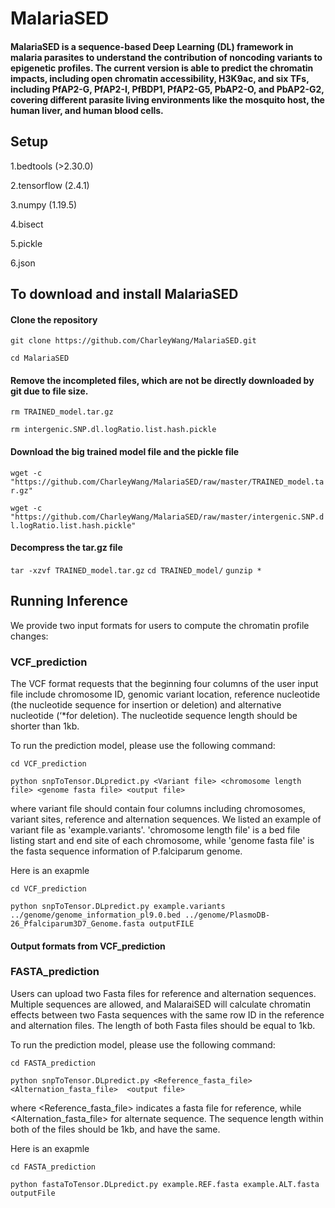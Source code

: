 # MalariaSED
#### MalariaSED is a sequence-based Deep Learning (DL) framework in malaria parasites to understand the contribution of noncoding variants to epigenetic profiles. The current version is able to predict the chromatin impacts, including open chromatin accessibility, H3K9ac, and six TFs, including PfAP2-G, PfAP2-I, PfBDP1, PfAP2-G5, PbAP2-O, and PbAP2-G2, covering different parasite living environments like the mosquito host, the human liver, and human blood cells. 


## Setup
1.bedtools (>2.30.0)

2.tensorflow (2.4.1)

3.numpy (1.19.5)

4.bisect

5.pickle

6.json


## To download and install MalariaSED
#### Clone the repository
`git clone https://github.com/CharleyWang/MalariaSED.git`

`cd MalariaSED`


#### Remove the incompleted files, which are not be directly downloaded by git due to file size. 
`rm TRAINED_model.tar.gz`

`rm intergenic.SNP.dl.logRatio.list.hash.pickle`


#### Download the big trained model file and the pickle file
`wget -c "https://github.com/CharleyWang/MalariaSED/raw/master/TRAINED_model.tar.gz"`

`wget -c "https://github.com/CharleyWang/MalariaSED/raw/master/intergenic.SNP.dl.logRatio.list.hash.pickle"`


#### Decompress the tar.gz file
`tar -xzvf TRAINED_model.tar.gz`
`cd TRAINED_model/`
`gunzip *`


## Running Inference
We provide two input formats for users to compute the chromatin profile changes:

### VCF_prediction
The VCF format requests that the beginning four columns of the user input file include chromosome ID, genomic variant location, reference nucleotide (the nucleotide sequence for insertion or deletion) and alternative nucleotide (‘*for deletion). The nucleotide sequence length should be shorter than 1kb.

To run the prediction model, please use the following command:

`cd VCF_prediction `

`python snpToTensor.DLpredict.py <Variant file> <chromosome length file> <genome fasta file> <output file>`

where variant file should contain four columns including chromosomes, variant sites, reference and alternation sequences. We listed an example of variant file as 'example.variants'. 'chromosome length file' is a bed file listing start and end site of each chromosome, while 'genome fasta file' is the fasta sequence information of P.falciparum genome. 

Here is an exapmle

`cd VCF_prediction `

`python snpToTensor.DLpredict.py example.variants  ../genome/genome_information_pl9.0.bed ../genome/PlasmoDB-26_Pfalciparum3D7_Genome.fasta outputFILE`

#### Output formats from VCF_prediction


### FASTA_prediction
Users can upload two Fasta files for reference and alternation sequences. Multiple sequences are allowed, and MalaraiSED will calculate chromatin effects between two Fasta sequences with the same row ID in the reference and alternation files. The length of both Fasta files should be equal to 1kb.

To run the prediction model, please use the following command:

`cd FASTA_prediction`

`python snpToTensor.DLpredict.py <Reference_fasta_file>  <Alternation_fasta_file>  <output file>`

where <Reference_fasta_file> indicates a fasta file for reference, while <Alternation_fasta_file> for alternate sequence. The sequence length within both of the files should be 1kb, and have the same.

Here is an exapmle

`cd FASTA_prediction`

`python fastaToTensor.DLpredict.py example.REF.fasta example.ALT.fasta outputFile`
